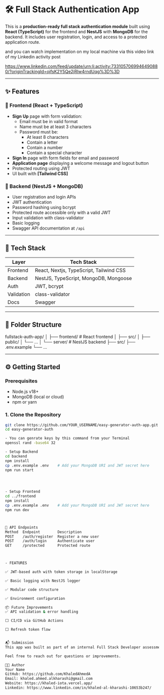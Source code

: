 # 🛠 Full Stack Authentication App

This is a **production-ready full stack authentication module** built using **React (TypeScript)** for the frontend and **NestJS** with **MongoDB** for the backend. It includes user registration, login, and access to a protected application route.

and you can watch implementation on my local machine 
via this video link of my Linkedin activity post

https://www.linkedin.com/feed/update/urn:li:activity:7331057069946490880/?originTrackingId=ojfsK2Y5Qe2jRIw4rndUqg%3D%3D

---

## ✨ Features

### 🔐 Frontend (React + TypeScript)
- **Sign Up** page with form validation:
  - Email must be in valid format
  - Name must be at least 3 characters
  - Password must be:
    - At least 8 characters
    - Contain a letter
    - Contain a number
    - Contain a special character
- **Sign In** page with form fields for email and password
- **Application page** displaying a welcome message and logout button
- Protected routing using JWT
- UI built with **[Tailwind CSS]**

### 🔧 Backend (NestJS + MongoDB)
- User registration and login APIs
- JWT authentication
- Password hashing using bcrypt
- Protected route accessible only with a valid JWT
- Input validation with class-validator
- Basic logging
- Swagger API documentation at `/api`

---

## 🚀 Tech Stack

| Layer      | Tech Stack                  |
|------------|-----------------------------|
| Frontend   | React, Nextjs, TypeScript, Tailwind CSS |
| Backend    | NestJS, TypeScript, MongoDB, Mongoose |
| Auth       | JWT, bcrypt |
| Validation | class-validator |
| Docs       | Swagger |

---

## 📁 Folder Structure

fullstack-auth-app/
│
├── frontend/ # React frontend
│ ├── src/
│ ├── public/
│ └── ...
│
└── server/ # NestJS backend
├── src/
├── .env.example
└── ...





---

## ⚙️ Getting Started

### Prerequisites

- Node.js v18+
- MongoDB (local or cloud)
- npm or yarn

### 1. Clone the Repository

```bash
git clone https://github.com/YOUR_USERNAME/easy-generator-auth-app.git
cd easy-generator-auth

- You can genrate keys by this command from your Terminal
openssl rand -base64 32 

- Setup Backend
cd backend
npm install
cp .env.example .env    # Add your MongoDB URI and JWT secret here
npm run start




- Setup Frontend
cd ../frontend
npm install
cp .env.example .env    # Add your MongoDB URI and JWT secret here
npm run dev



🔐 API Endpoints
Method	Endpoint	    Description
POST	/auth/register	Register a new user
POST	/auth/login	    Authenticate user
GET	    /protected	    Protected route



- FEATURES

✅ JWT-based auth with token storage in localStorage

✅ Basic logging with NestJS logger

✅ Modular code structure

✅ Environment configuration

📦 Future Improvements
✅ API validation & error handling

⬜ CI/CD via GitHub Actions

⬜ Refresh token flow


📬 Submission
This app was built as part of an internal Full Stack Developer assessment.

Feel free to reach out for questions or improvements.

👨‍💻 Author
Your Name
GitHub: https://github.com/KhaledAhmedA
Email: khaled.ahmed.alkharashi@gmail.com
Website: https://khaled-iota.vercel.app/
Linkedin: https://www.linkedin.com/in/khaled-al-kharashi-10653b247/

